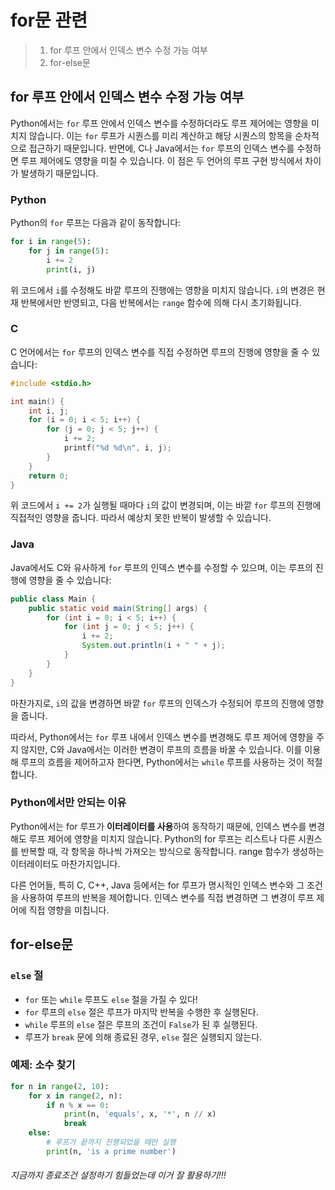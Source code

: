 # for문 관련
> 1. for 루프 안에서 인덱스 변수 수정 가능 여부
> 2. for-else문
>
## for 루프 안에서 인덱스 변수 수정 가능 여부
Python에서는 `for` 루프 안에서 인덱스 변수를 수정하더라도 루프 제어에는 영향을 미치지 않습니다. 이는 `for` 루프가 시퀀스를 미리 계산하고 해당 시퀀스의 항목을 순차적으로 접근하기 때문입니다. 반면에, C나 Java에서는 `for` 루프의 인덱스 변수를 수정하면 루프 제어에도 영향을 미칠 수 있습니다. 이 점은 두 언어의 루프 구현 방식에서 차이가 발생하기 때문입니다.

### Python
Python의 `for` 루프는 다음과 같이 동작합니다:
```python
for i in range(5):
    for j in range(5):
        i += 2
        print(i, j)
```
위 코드에서 `i`를 수정해도 바깥 루프의 진행에는 영향을 미치지 않습니다. `i`의 변경은 현재 반복에서만 반영되고, 다음 반복에서는 `range` 함수에 의해 다시 초기화됩니다.

### C
C 언어에서는 `for` 루프의 인덱스 변수를 직접 수정하면 루프의 진행에 영향을 줄 수 있습니다:
```c
#include <stdio.h>

int main() {
    int i, j;
    for (i = 0; i < 5; i++) {
        for (j = 0; j < 5; j++) {
            i += 2;
            printf("%d %d\n", i, j);
        }
    }
    return 0;
}
```
위 코드에서 `i += 2`가 실행될 때마다 `i`의 값이 변경되며, 이는 바깥 `for` 루프의 진행에 직접적인 영향을 줍니다. 따라서 예상치 못한 반복이 발생할 수 있습니다.

### Java
Java에서도 C와 유사하게 `for` 루프의 인덱스 변수를 수정할 수 있으며, 이는 루프의 진행에 영향을 줄 수 있습니다:
```java
public class Main {
    public static void main(String[] args) {
        for (int i = 0; i < 5; i++) {
            for (int j = 0; j < 5; j++) {
                i += 2;
                System.out.println(i + " " + j);
            }
        }
    }
}
```
마찬가지로, `i`의 값을 변경하면 바깥 `for` 루프의 인덱스가 수정되어 루프의 진행에 영향을 줍니다.

따라서, Python에서는 `for` 루프 내에서 인덱스 변수를 변경해도 루프 제어에 영향을 주지 않지만, C와 Java에서는 이러한 변경이 루프의 흐름을 바꿀 수 있습니다. 이를 이용해 루프의 흐름을 제어하고자 한다면, Python에서는 `while` 루프를 사용하는 것이 적절합니다.

### Python에서만 안되는 이유
Python에서는 for 루프가 **이터레이터를 사용**하여 동작하기 때문에, 인덱스 변수를 변경해도 루프 제어에 영향을 미치지 않습니다. Python의 for 루프는 리스트나 다른 시퀀스를 반복할 때, 각 항목을 하나씩 가져오는 방식으로 동작합니다. range 함수가 생성하는 이터레이터도 마찬가지입니다.

다른 언어들, 특히 C, C++, Java 등에서는 for 루프가 명시적인 인덱스 변수와 그 조건을 사용하여 루프의 반복을 제어합니다. 인덱스 변수를 직접 변경하면 그 변경이 루프 제어에 직접 영향을 미칩니다.



## for-else문
### `else` 절
- `for` 또는 `while` 루프도 `else` 절을 가질 수 있다!
- `for` 루프의 `else` 절은 루프가 마지막 반복을 수행한 후 실행된다.
- `while` 루프의 `else` 절은 루프의 조건이 `False`가 된 후 실행된다.
- 루프가 `break` 문에 의해 종료된 경우, `else` 절은 실행되지 않는다.

### 예제: 소수 찾기
```python
for n in range(2, 10):
    for x in range(2, n):
        if n % x == 0:
            print(n, 'equals', x, '*', n // x)
            break
    else:
        # 루프가 끝까지 진행되었을 때만 실행
        print(n, 'is a prime number')
```
###### 지금까지 종료조건 설정하기 힘들었는데 이거 잘 활용하기!!!